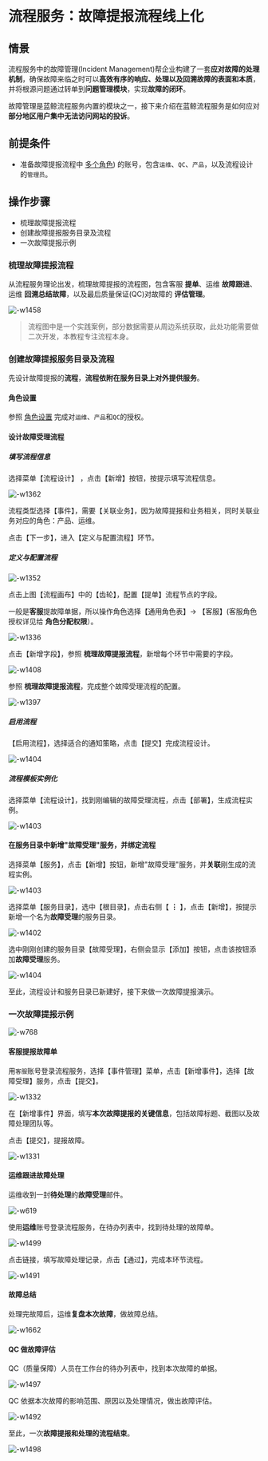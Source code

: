 # 流程服务：故障提报流程线上化

## 情景

流程服务中的故障管理(Incident Management)帮企业构建了一套**应对故障的处理机制**，确保故障来临之时可以**高效有序的响应、处理以及回溯故障的表面和本质**，并将根源问题通过转单到**问题管理模块**，实现**故障的闭环**。

故障管理是蓝鲸流程服务内置的模块之一，接下来介绍在蓝鲸流程服务是如何应对**部分地区用户集中无法访问网站的投诉**。

## 前提条件

- 准备故障提报流程中 [多个角色](../../../../PaaS/1.0/UserGuide/ProductFeatures/SystemManagement/UserManageEE.md)) 的账号，包含`运维`、`QC`、`产品`，以及流程设计的`管理员`。

## 操作步骤

- 梳理故障提报流程
- 创建故障提报服务目录及流程
- 一次故障提报示例

### 梳理故障提报流程

从流程服务理论出发，梳理故障提报的流程图，包含客服 **提单**、运维 **故障跟进**、运维 **回溯总结故障**，以及最后质量保证(QC)对故障的 **评估管理**。

![-w1458](../assets/15658530577275.jpg)

> 流程图中是一个实践案例，部分数据需要从周边系统获取，此处功能需要做二次开发，本教程专注流程本身。

### 创建故障提报服务目录及流程

先设计故障提报的**流程**，**流程依附在服务目录上对外提供服务**。

#### 角色设置

参照 [角色设置](./Release_Management.md) 完成对`运维`、`产品`和`QC`的授权。

#### 设计故障受理流程

##### 填写流程信息

选择菜单【流程设计】 ，点击【新增】按钮，按提示填写流程信息。

![-w1362](../assets/15658545362420.jpg)

流程类型选择【事件】，需要【关联业务】，因为故障提报和业务相关，同时关联业务对应的角色：产品、运维。

点击【下一步】，进入【定义与配置流程】环节。

##### 定义与配置流程

![-w1352](../assets/15658547862596.jpg)

点击上图【流程画布】中的【齿轮】，配置【提单】流程节点的字段。

一般是**客服**提故障单据，所以操作角色选择【通用角色表】-> 【客服】(客服角色授权详见给 **角色分配权限**）。

![-w1336](../assets/15658551277354.jpg)

点击【新增字段】，参照 **梳理故障提报流程**，新增每个环节中需要的字段。

![-w1408](../assets/15658592435245.jpg)

参照 **梳理故障提报流程**，完成整个故障受理流程的配置。

![-w1397](../assets/15658592876789.jpg)

##### 启用流程

【启用流程】，选择适合的通知策略，点击【提交】完成流程设计。

![-w1404](../assets/15658593359980.jpg)

##### 流程模板实例化

选择菜单【流程设计】，找到刚编辑的故障受理流程，点击【部署】，生成流程实例。

![-w1403](../assets/15658593653122.jpg)

#### 在服务目录中新增"故障受理"服务，并绑定流程

选择菜单【服务】，点击【新增】按钮，新增"故障受理"服务，并**关联**刚生成的流程实例。

![-w1403](../assets/15658595078266.jpg)

选择菜单【服务目录】，选中【根目录】，点击右侧【 **⋮** 】，点击【新增】，按提示新增一个名为**故障受理**的服务目录。

![-w1402](../assets/15658595666163.jpg)

选中刚刚创建的服务目录【故障受理】，右侧会显示【添加】按钮，点击该按钮添加**故障受理**服务。

![-w1404](../assets/15658596158089.jpg)

至此，流程设计和服务目录已新建好，接下来做一次故障提报演示。

### 一次故障提报示例

![-w768](../assets/15658720727110.jpg)

#### 客服提报故障单

用`客服`账号登录流程服务，选择【事件管理】菜单，点击【新增事件】，选择【故障受理】服务，点击【提交】。

![-w1332](../assets/15658597438200.jpg)

在【新增事件】界面，填写**本次故障提报的关键信息**，包括故障标题、截图以及故障处理团队等。

点击【提交】，提报故障。

![-w1331](../assets/15658604949447.jpg)

#### 运维跟进故障处理

运维收到一封**待处理**的**故障受理**邮件。

![-w619](../assets/15658606919760.jpg)

使用**运维**账号登录流程服务，在待办列表中，找到待处理的故障单。

![-w1499](../assets/15658608778520.jpg)

点击链接，填写故障处理记录，点击【通过】，完成本环节流程。

![-w1491](../assets/15658613447194.jpg)

#### 故障总结

处理完故障后，运维**复盘本次故障**，做故障总结。

![-w1662](../assets/15658620538481.jpg)

#### QC 做故障评估

QC（质量保障）人员在工作台的待办列表中，找到本次故障的单据。

![-w1497](../assets/15658621496239.jpg)

QC 依据本次故障的影响范围、原因以及处理情况，做出故障评估。

![-w1492](../assets/15658622710282.jpg)

至此，一次**故障提报和处理的流程结束**。

![-w1498](../assets/15658623014535.jpg)
